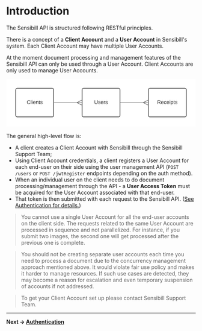 # Introduction

The Sensibill API is structured following RESTful principles.  

There is a concept of a **Client Account** and a **User Account** in Sensibill's system. Each Client Account may have multiple User Accounts.

At the moment document processing and management features of the Sensibill API can only be used through a User Account. Client Accounts are only used to manage User Accounts.

![Relation between Clients, Users and Documents](https://github.com/getsensibill/documents-docs/raw/main/assets/images/entity-relations.png 'Relation between Clients, Users and Documents')

The general high-level flow is:
- A client creates a Client Account with Sensibill through the Sensibill Support Team;
- Using Client Account credentials, a client registers a User Account for each end-user on their side using the user management API (`POST /users` or `POST /jwtRegister` endpoints depending on the auth method).
- When an individual user on the client needs to do document processing/management through the API - a **User Access Token** must be acquired for the User Account associated with that end-user.
- That token is then submitted with each request to the Sensibill API. ([See Authentication for details.](./Authentication.md))

<!--theme: danger-->
> You cannot use a single User Account for all the end-user accounts on the client side. The requests related to the same User Account are processed in sequence and not parallelized. For instance, if you submit two images, the second one will get processed after the previous one is complete.

<!--theme: danger-->
> You should not be creating separate user accounts each time you need to process a document due to the concurrency management approach mentioned above. It would violate fair use policy and makes it harder to manage resources. If such use cases are detected, they may become a reason for escalation and even temporary suspension of accounts if not addressed.

<!--theme: info-->
> To get your Client Account set up please contact Sensibill Support Team.

---

**Next -> [Authentication](./Authentication.md)**
